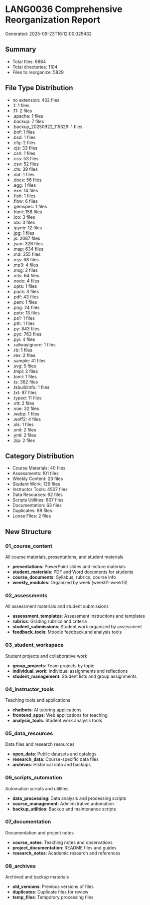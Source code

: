 # LANG0036 Comprehensive Reorganization Report

Generated: 2025-09-23T16:12:00.025432

## Summary
- Total files: 6684
- Total directories: 1104
- Files to reorganize: 5829

## File Type Distribution
- no extension: 432 files
- .1: 1 files
- .11: 2 files
- .apache: 1 files
- .backup: 7 files
- .backup_20250922_115329: 1 files
- .bnf: 1 files
- .bsd: 1 files
- .cfg: 2 files
- .cjs: 33 files
- .csh: 1 files
- .css: 53 files
- .csv: 52 files
- .cts: 39 files
- .dat: 1 files
- .docx: 56 files
- .egg: 1 files
- .exe: 14 files
- .fish: 1 files
- .flow: 6 files
- .gemspec: 1 files
- .html: 158 files
- .ico: 3 files
- .idx: 3 files
- .ipynb: 12 files
- .jpg: 1 files
- .js: 2087 files
- .json: 326 files
- .map: 634 files
- .md: 355 files
- .mjs: 68 files
- .mp3: 4 files
- .msg: 2 files
- .mts: 64 files
- .node: 4 files
- .opts: 1 files
- .pack: 3 files
- .pdf: 43 files
- .pem: 1 files
- .png: 24 files
- .pptx: 13 files
- .ps1: 1 files
- .pth: 1 files
- .py: 843 files
- .pyc: 763 files
- .pyi: 4 files
- .railwayignore: 1 files
- .rb: 1 files
- .rev: 2 files
- .sample: 41 files
- .svg: 5 files
- .tmpl: 2 files
- .toml: 1 files
- .ts: 362 files
- .tsbuildinfo: 1 files
- .txt: 87 files
- .typed: 11 files
- .vtt: 2 files
- .vue: 32 files
- .webp: 1 files
- .woff2: 4 files
- .xls: 1 files
- .xml: 2 files
- .yml: 2 files
- .zip: 2 files

## Category Distribution
- Course Materials: 40 files
- Assessments: 101 files
- Weekly Content: 23 files
- Student Work: 136 files
- Instructor Tools: 4507 files
- Data Resources: 62 files
- Scripts Utilities: 807 files
- Documentation: 63 files
- Duplicates: 88 files
- Loose Files: 2 files

## New Structure

### 01_course_content
All course materials, presentations, and student materials

- **presentations**: PowerPoint slides and lecture materials
- **student_materials**: PDF and Word documents for students
- **course_documents**: Syllabus, rubrics, course info
- **weekly_modules**: Organized by week (week01-week13)

### 02_assessments
All assessment materials and student submissions

- **assessment_templates**: Assessment instructions and templates
- **rubrics**: Grading rubrics and criteria
- **student_submissions**: Student work organized by assessment
- **feedback_tools**: Moodle feedback and analysis tools

### 03_student_workspace
Student projects and collaborative work

- **group_projects**: Team projects by topic
- **individual_work**: Individual assignments and reflections
- **student_management**: Student lists and group assignments

### 04_instructor_tools
Teaching tools and applications

- **chatbots**: AI tutoring applications
- **frontend_apps**: Web applications for teaching
- **analysis_tools**: Student work analysis tools

### 05_data_resources
Data files and research resources

- **open_data**: Public datasets and catalogs
- **research_data**: Course-specific data files
- **archives**: Historical data and backups

### 06_scripts_automation
Automation scripts and utilities

- **data_processing**: Data analysis and processing scripts
- **course_management**: Administrative automation
- **backup_utilities**: Backup and maintenance scripts

### 07_documentation
Documentation and project notes

- **course_notes**: Teaching notes and observations
- **project_documentation**: README files and guides
- **research_notes**: Academic research and references

### 08_archives
Archived and backup materials

- **old_versions**: Previous versions of files
- **duplicates**: Duplicate files for review
- **temp_files**: Temporary processing files
